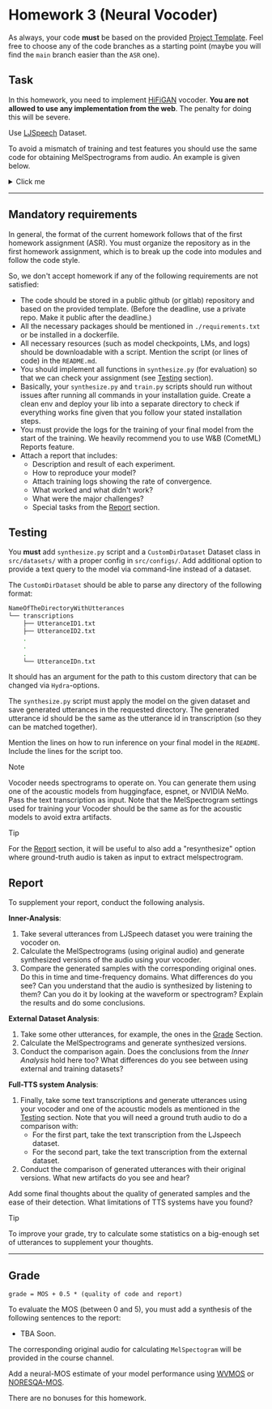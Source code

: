 # Homework 3 (Neural Vocoder)

As always, your code **must** be based on the provided [Project Template](https://github.com/Blinorot/pytorch_project_template). Feel free to choose any of the code branches as a starting point (maybe you will find the `main` branch easier than the `ASR` one).

## Task

In this homework, you need to implement [HiFiGAN](https://arxiv.org/pdf/2010.05646.pdf) vocoder. **You are not allowed to use any implementation from the web**. The penalty for doing this will be severe.

Use [LJSpeech](https://keithito.com/LJ-Speech-Dataset/) Dataset.

To avoid a mismatch of training and test features you should use the same code for obtaining MelSpectrograms from audio. An example is given below.

<details>
<summary>Click me</summary>

```python
from dataclasses import dataclass

import torch
from torch import nn

import torchaudio

import librosa


@dataclass
class MelSpectrogramConfig:
    sr: int = 22050
    win_length: int = 1024
    hop_length: int = 256
    n_fft: int = 1024
    f_min: int = 0
    f_max: int = 8000
    n_mels: int = 80
    power: float = 1.0

    # value of melspectrograms if we fed a silence into `MelSpectrogram`
    pad_value: float = -11.5129251


class MelSpectrogram(nn.Module):

    def __init__(self, config: MelSpectrogramConfig):
        super(MelSpectrogram, self).__init__()

        self.config = config

        self.mel_spectrogram = torchaudio.transforms.MelSpectrogram(
            sample_rate=config.sr,
            win_length=config.win_length,
            hop_length=config.hop_length,
            n_fft=config.n_fft,
            f_min=config.f_min,
            f_max=config.f_max,
            n_mels=config.n_mels
        )

        # The is no way to set power in constructor in 0.5.0 version.
        self.mel_spectrogram.spectrogram.power = config.power

        # Default `torchaudio` mel basis uses HTK formula. In order to be compatible with WaveGlow
        # we decided to use Slaney one instead (as well as `librosa` does by default).
        mel_basis = librosa.filters.mel(
            sr=config.sr,
            n_fft=config.n_fft,
            n_mels=config.n_mels,
            fmin=config.f_min,
            fmax=config.f_max
        ).T
        self.mel_spectrogram.mel_scale.fb.copy_(torch.tensor(mel_basis))

    def forward(self, audio: torch.Tensor) -> torch.Tensor:
        """
        :param audio: Expected shape is [B, T]
        :return: Shape is [B, n_mels, T']
        """

        mel = self.mel_spectrogram(audio) \
            .clamp_(min=1e-5) \
            .log_()

        return mel
```

</details>

---

## Mandatory requirements

In general, the format of the current homework follows that of the first homework assignment (ASR). You must organize the repository as in the first homework assignment, which is to break up the code into modules and follow the code style.

So, we don't accept homework if any of the following requirements are not satisfied:

- The code should be stored in a public github (or gitlab) repository and based on the provided template. (Before the deadline, use a private repo. Make it public after the deadline.)
- All the necessary packages should be mentioned in `./requirements.txt` or be installed in a dockerfile.
- All necessary resources (such as model checkpoints, LMs, and logs) should be downloadable with a script. Mention the script (or lines of code) in the `README.md`.
- You should implement all functions in `synthesize.py` (for evaluation) so that we can check your assignment (see [Testing](#testing) section).
- Basically, your `synthesize.py` and `train.py` scripts should run without issues after running all commands in your installation guide. Create a clean env and deploy your lib into a separate directory to check if everything works fine given that you follow your stated installation steps.
- You must provide the logs for the training of your final model from the start of the training. We heavily recommend you to use W&B (CometML) Reports feature.
- Attach a report that includes:
  - Description and result of each experiment.
  - How to reproduce your model?
  - Attach training logs showing the rate of convergence.
  - What worked and what didn't work?
  - What were the major challenges?
  - Special tasks from the [Report](#report) section.

## Testing

You **must** add `synthesize.py` script and a `CustomDirDataset` Dataset class in `src/datasets/` with a proper config in `src/configs/`. Add additional option to provide a text query to the model via command-line instead of a dataset.

The `CustomDirDataset` should be able to parse any directory of the following format:

```bash
NameOfTheDirectoryWithUtterances
└── transcriptions
    ├── UtteranceID1.txt
    ├── UtteranceID2.txt
    .
    .
    .
    └── UtteranceIDn.txt
```

It should has an argument for the path to this custom directory that can be changed via `Hydra`-options.

The `synthesize.py` script must apply the model on the given dataset and save generated utterances in the requested directory. The generated utterance id should be the same as the utterance id in transcription (so they can be matched together).

Mention the lines on how to run inference on your final model in the `README`. Include the lines for the script too.

> [!NOTE]
> Vocoder needs spectrograms to operate on. You can generate them using one of the acoustic models from huggingface, espnet, or NVIDIA NeMo. Pass the text transcription as input. Note that the MelSpectrogram settings used for training your Vocoder should be the same as for the acoustic models to avoid extra artifacts.

> [!TIP]
> For the [Report](#report) section, it will be useful to also add a "resynthesize" option where ground-truth audio is taken as input to extract melspectrogram.

## Report

To supplement your report, conduct the following analysis.

**Inner-Analysis**:

1. Take several utterances from LJSpeech dataset you were training the vocoder on.
2. Calculate the MelSpectrograms (using original audio) and generate synthesized versions of the audio using your vocoder.
3. Compare the generated samples with the corresponding original ones. Do this in time and time-frequency domains. What differences do you see? Can you understand that the audio is synthesized by listening to them? Can you do it by looking at the waveform or spectrogram? Explain the results and do some conclusions.

**External Dataset Analysis**:

1. Take some other utterances, for example, the ones in the [Grade](#grade) Section.
2. Calculate the MelSpectrograms and generate synthesized versions.
3. Conduct the comparison again. Does the conclusions from the _Inner Analysis_ hold here too? What differences do you see between using external and training datasets?

**Full-TTS system Analysis**:

1. Finally, take some text transcriptions and generate utterances using your vocoder and one of the acoustic models as mentioned in the [Testing](#testing) section. Note that you will need a ground truth audio to do a comparison with:
   - For the first part, take the text transcription from the LJspeech dataset.
   - For the second part, take the text transcription from the external dataset.
2. Conduct the comparison of generated utterances with their original versions. What new artifacts do you see and hear?

Add some final thoughts about the quality of generated samples and the ease of their detection. What limitations of TTS systems have you found?

> [!TIP]
> To improve your grade, try to calculate some statistics on a big-enough set of utterances to supplement your thoughts.

---

## Grade

```
grade = MOS + 0.5 * (quality of code and report)
```

To evaluate the MOS (between 0 and 5), you must add a synthesis of the following sentences to the report:

- TBA Soon.

The corresponding original audio for calculating `MelSpectogram` will be provided in the course channel.

Add a neural-MOS estimate of your model performance using [WVMOS](https://github.com/AndreevP/wvmos) or [NORESQA-MOS](https://github.com/facebookresearch/Noresqa).

There are no bonuses for this homework.
